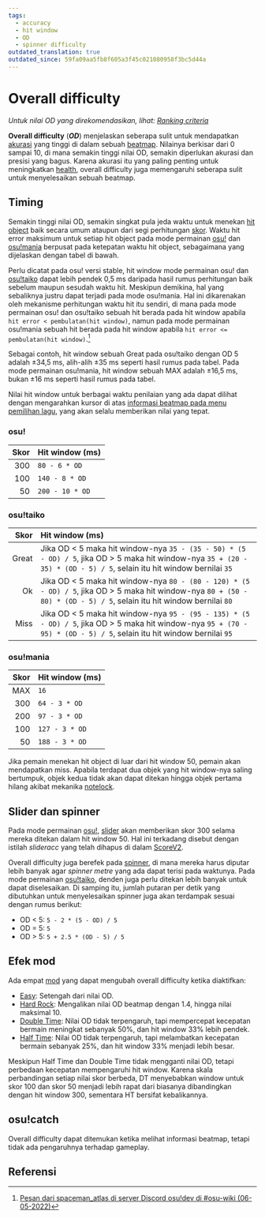 ```yaml
---
tags:
  - accuracy
  - hit window
  - OD
  - spinner difficulty
outdated_translation: true
outdated_since: 59fa09aa5fb8f605a3f45c021080958f3bc5d44a
---
```


# Overall difficulty

*Untuk nilai OD yang direkomendasikan, lihat: [Ranking criteria](/wiki/Ranking_Criteria)*

**Overall difficulty** (***OD***) menjelaskan seberapa sulit untuk mendapatkan [akurasi](/wiki/Gameplay/Accuracy) yang tinggi di dalam sebuah [beatmap](/wiki/Beatmap). Nilainya berkisar dari 0 sampai 10, di mana semakin tinggi nilai OD, semakin diperlukan akurasi dan presisi yang bagus. Karena akurasi itu yang paling penting untuk meningkatkan [health](/wiki/Gameplay/Health), overall difficulty juga memengaruhi seberapa sulit untuk menyelesaikan sebuah beatmap.

## Timing

Semakin tinggi nilai OD, semakin singkat pula jeda waktu untuk menekan [hit object](/wiki/Hit_object) baik secara umum ataupun dari segi perhitungan [skor](/wiki/Gameplay/Score). Waktu hit error maksimum untuk setiap hit object pada mode permainan [osu!](/wiki/Game_mode/osu!) dan [osu!mania](/wiki/Game_mode/osu!mania) berpusat pada ketepatan waktu hit object, sebagaimana yang dijelaskan dengan tabel di bawah.

Perlu dicatat pada osu! versi stable, hit window mode permainan osu! dan [osu!taiko](/wiki/Game_mode/osu!taiko) dapat lebih pendek 0,5 ms daripada hasil rumus perhitungan baik sebelum maupun sesudah waktu hit. Meskipun demikina, hal yang sebaliknya justru dapat terjadi pada mode osu!mania. Hal ini dikarenakan oleh mekanisme perhitungan waktu hit itu sendiri, di mana pada mode permainan osu! dan osu!taiko sebuah hit berada pada hit window apabila `hit error < pembulatan(hit window)`, namun pada mode permainan osu!mania sebuah hit berada pada hit window apabila `hit error <= pembulatan(hit window)`.[^judgement-rounding-ref]

Sebagai contoh, hit window sebuah Great pada osu!taiko dengan OD 5 adalah ±34,5 ms, alih-alih ±35 ms seperti hasil rumus pada tabel. Pada mode permainan osu!mania, hit window sebuah MAX adalah ±16,5 ms, bukan ±16 ms seperti hasil rumus pada tabel.

Nilai hit window untuk berbagai waktu penilaian yang ada dapat dilihat dengan mengarahkan kursor di atas [informasi beatmap pada menu pemilihan lagu](/wiki/Client/Interface#informasi-beatmap), yang akan selalu memberikan nilai yang tepat.

### osu!

| Skor | Hit window (ms) |
| --: | :-- |
| 300 | `80 - 6 * OD` |
| 100 | `140 - 8 * OD` |
| 50 | `200 - 10 * OD` |

### osu!taiko

| Skor | Hit window (ms) |
| --: | :-- |
| Great | Jika OD < 5 maka hit window-nya `35 - (35 - 50) * (5 - OD) / 5`, jika OD > 5 maka hit window-nya `35 + (20 - 35) * (OD - 5) / 5`, selain itu hit window bernilai `35` |
| Ok | Jika OD < 5 maka hit window-nya `80 - (80 - 120) * (5 - OD) / 5`, jika OD > 5 maka hit window-nya `80 + (50 - 80) * (OD - 5) / 5`, selain itu hit window bernilai `80` |
| Miss | Jika OD < 5 maka hit window-nya `95 - (95 - 135) * (5 - OD) / 5`, jika OD > 5 maka hit window-nya `95 + (70 - 95) * (OD - 5) / 5`, selain itu hit window bernilai `95` |

### osu!mania

| Skor | Hit window (ms) |
| --: | :-- |
| MAX | `16` |
| 300 | `64 - 3 * OD` |
| 200 | `97 - 3 * OD` |
| 100 | `127 - 3 * OD` |
| 50 | `188 - 3 * OD` |

Jika pemain menekan hit object di luar dari hit window 50, pemain akan mendapatkan miss. Apabila terdapat dua objek yang hit window-nya saling bertumpuk, objek kedua tidak akan dapat ditekan hingga objek pertama hilang akibat mekanika [notelock](/wiki/Gameplay/Judgement/Notelock).

## Slider dan spinner

Pada mode permainan [osu!](/wiki/Game_mode/osu!), [slider](/wiki/Gameplay/Hit_object/Slider) akan memberikan skor 300 selama mereka ditekan dalam hit window 50. Hal ini terkadang disebut dengan istilah *slideracc* yang telah dihapus di dalam [ScoreV2](/wiki/Game_modifier/ScoreV2).

Overall difficulty juga berefek pada [spinner](/wiki/Hit_object/Spinner), di mana mereka harus diputar lebih banyak agar *spinner metre* yang ada dapat terisi pada waktunya. Pada mode permainan [osu!taiko](/wiki/Game_mode/osu!taiko), denden juga perlu ditekan lebih banyak untuk dapat diselesaikan. Di samping itu, jumlah putaran per detik yang dibutuhkan untuk menyelesaikan spinner juga akan terdampak sesuai dengan rumus berikut:

- OD < 5: `5 - 2 * (5 - OD) / 5`
- OD = 5: `5`
- OD > 5: `5 + 2.5 * (OD - 5) / 5`

## Efek mod

Ada empat [mod](/wiki/Game_modifier) yang dapat mengubah overall difficulty ketika diaktifkan:

- [Easy](/wiki/Game_modifier/Easy): Setengah dari nilai OD.
- [Hard Rock](/wiki/Game_modifier/Hard_Rock): Mengalikan nilai OD beatmap dengan 1.4, hingga nilai maksimal 10.
- [Double Time](/wiki/Game_modifier/Double_Time): Nilai OD tidak terpengaruh, tapi mempercepat kecepatan bermain meningkat sebanyak 50%, dan hit window 33% lebih pendek.
- [Half Time](/wiki/Game_modifier/Half_Time): Nilai OD tidak terpengaruh, tapi melambatkan kecepatan bermain sebanyak 25%, dan hit window 33% menjadi lebih besar.

Meskipun Half Time dan Double Time tidak mengganti nilai OD, tetapi perbedaan kecepatan mempengaruhi hit window. Karena skala perbandingan setiap nilai skor berbeda, DT menyebabkan window untuk skor 100 dan skor 50 menjadi lebih rapat dari biasanya dibandingkan dengan hit window 300, sementara HT bersifat kebalikannya.

## osu!catch

Overall difficulty dapat ditemukan ketika melihat informasi beatmap, tetapi tidak ada pengaruhnya terhadap gameplay.

## Referensi

[^judgement-rounding-ref]: [Pesan dari spaceman_atlas di server Discord osu!dev di #osu-wiki (06-05-2022)](https://discord.com/channels/188630481301012481/218677502141399041/972241866382798889)

